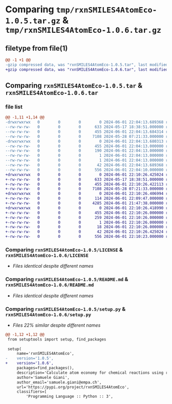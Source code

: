 # Comparing `tmp/rxnSMILES4AtomEco-1.0.5.tar.gz` & `tmp/rxnSMILES4AtomEco-1.0.6.tar.gz`

## filetype from file(1)

```diff
@@ -1 +1 @@
-gzip compressed data, was "rxnSMILES4AtomEco-1.0.5.tar", last modified: Sat Jun  1 22:04:13 2024, max compression
+gzip compressed data, was "rxnSMILES4AtomEco-1.0.6.tar", last modified: Sat Jun  1 22:10:26 2024, max compression
```

## Comparing `rxnSMILES4AtomEco-1.0.5.tar` & `rxnSMILES4AtomEco-1.0.6.tar`

### file list

```diff
@@ -1,11 +1,14 @@
-drwxrwxrwx   0        0        0        0 2024-06-01 22:04:13.689368 rxnSMILES4AtomEco-1.0.5/
--rw-rw-rw-   0        0        0      633 2024-05-17 18:38:51.000000 rxnSMILES4AtomEco-1.0.5/LICENSE
--rw-rw-rw-   0        0        0      455 2024-06-01 22:04:13.684314 rxnSMILES4AtomEco-1.0.5/PKG-INFO
--rw-rw-rw-   0        0        0     7108 2024-05-28 07:21:33.000000 rxnSMILES4AtomEco-1.0.5/README.md
-drwxrwxrwx   0        0        0        0 2024-06-01 22:04:13.680313 rxnSMILES4AtomEco-1.0.5/rxnSMILES4AtomEco.egg-info/
--rw-rw-rw-   0        0        0      455 2024-06-01 22:04:13.000000 rxnSMILES4AtomEco-1.0.5/rxnSMILES4AtomEco.egg-info/PKG-INFO
--rw-rw-rw-   0        0        0      190 2024-06-01 22:04:13.000000 rxnSMILES4AtomEco-1.0.5/rxnSMILES4AtomEco.egg-info/SOURCES.txt
--rw-rw-rw-   0        0        0        1 2024-06-01 22:04:13.000000 rxnSMILES4AtomEco-1.0.5/rxnSMILES4AtomEco.egg-info/dependency_links.txt
--rw-rw-rw-   0        0        0        1 2024-06-01 22:04:13.000000 rxnSMILES4AtomEco-1.0.5/rxnSMILES4AtomEco.egg-info/top_level.txt
--rw-rw-rw-   0        0        0       42 2024-06-01 22:04:13.689368 rxnSMILES4AtomEco-1.0.5/setup.cfg
--rw-rw-rw-   0        0        0      556 2024-06-01 22:04:10.000000 rxnSMILES4AtomEco-1.0.5/setup.py
+drwxrwxrwx   0        0        0        0 2024-06-01 22:10:26.425024 rxnSMILES4AtomEco-1.0.6/
+-rw-rw-rw-   0        0        0      633 2024-05-17 18:38:51.000000 rxnSMILES4AtomEco-1.0.6/LICENSE
+-rw-rw-rw-   0        0        0      455 2024-06-01 22:10:26.422113 rxnSMILES4AtomEco-1.0.6/PKG-INFO
+-rw-rw-rw-   0        0        0     7108 2024-05-28 07:21:33.000000 rxnSMILES4AtomEco-1.0.6/README.md
+drwxrwxrwx   0        0        0        0 2024-06-01 22:10:26.406994 rxnSMILES4AtomEco-1.0.6/rxn4SMILESAtomEco/
+-rw-rw-rw-   0        0        0      114 2024-06-01 22:09:47.000000 rxnSMILES4AtomEco-1.0.6/rxn4SMILESAtomEco/__init__.py
+-rw-rw-rw-   0        0        0     4285 2024-06-01 21:47:38.000000 rxnSMILES4AtomEco-1.0.6/rxn4SMILESAtomEco/rxnSMILES4AtomEco.py
+drwxrwxrwx   0        0        0        0 2024-06-01 22:10:26.418990 rxnSMILES4AtomEco-1.0.6/rxnSMILES4AtomEco.egg-info/
+-rw-rw-rw-   0        0        0      455 2024-06-01 22:10:26.000000 rxnSMILES4AtomEco-1.0.6/rxnSMILES4AtomEco.egg-info/PKG-INFO
+-rw-rw-rw-   0        0        0      259 2024-06-01 22:10:26.000000 rxnSMILES4AtomEco-1.0.6/rxnSMILES4AtomEco.egg-info/SOURCES.txt
+-rw-rw-rw-   0        0        0        1 2024-06-01 22:10:26.000000 rxnSMILES4AtomEco-1.0.6/rxnSMILES4AtomEco.egg-info/dependency_links.txt
+-rw-rw-rw-   0        0        0       18 2024-06-01 22:10:26.000000 rxnSMILES4AtomEco-1.0.6/rxnSMILES4AtomEco.egg-info/top_level.txt
+-rw-rw-rw-   0        0        0       42 2024-06-01 22:10:26.425024 rxnSMILES4AtomEco-1.0.6/setup.cfg
+-rw-rw-rw-   0        0        0      556 2024-06-01 22:10:23.000000 rxnSMILES4AtomEco-1.0.6/setup.py
```

### Comparing `rxnSMILES4AtomEco-1.0.5/LICENSE` & `rxnSMILES4AtomEco-1.0.6/LICENSE`

 * *Files identical despite different names*

### Comparing `rxnSMILES4AtomEco-1.0.5/README.md` & `rxnSMILES4AtomEco-1.0.6/README.md`

 * *Files identical despite different names*

### Comparing `rxnSMILES4AtomEco-1.0.5/setup.py` & `rxnSMILES4AtomEco-1.0.6/setup.py`

 * *Files 22% similar despite different names*

```diff
@@ -1,12 +1,12 @@
 from setuptools import setup, find_packages
 
 setup(
     name='rxnSMILES4AtomEco',
-    version='1.0.5',
+    version='1.0.6',
     packages=find_packages(),
     description='Calculate atom economy for chemical reactions using reaction SMILES',
     author='Samuele Giani',
     author_email='samuele.giani@empa.ch',
     url='https://pypi.org/project/rxnSMILES4AtomEco',
     classifiers=[
         'Programming Language :: Python :: 3',
```

